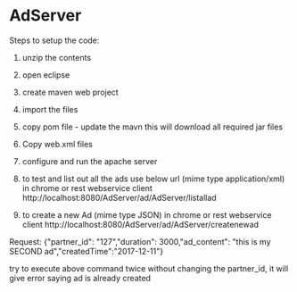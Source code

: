 # AdServer


Steps to setup the code:
1. unzip the contents

2. open eclipse

3. create maven web project

4. import the files

5. copy pom file - update the mavn this will download all required jar files

6. Copy web.xml files

7. configure and run the apache server

1. to test and list out all the ads use below url (mime type application/xml) in chrome or rest webservice client
http://localhost:8080/AdServer/ad/AdServer/listallad

2. to create a new Ad (mime type JSON) in chrome or rest webservice client
http://localhost:8080/AdServer/ad/AdServer/createnewad

Request:
{"partner_id": "127","duration": 3000,"ad_content": "this is my SECOND ad","createdTime":"2017-12-11"}

try to execute above command twice without changing the partner_id, it will give error saying ad is already created
